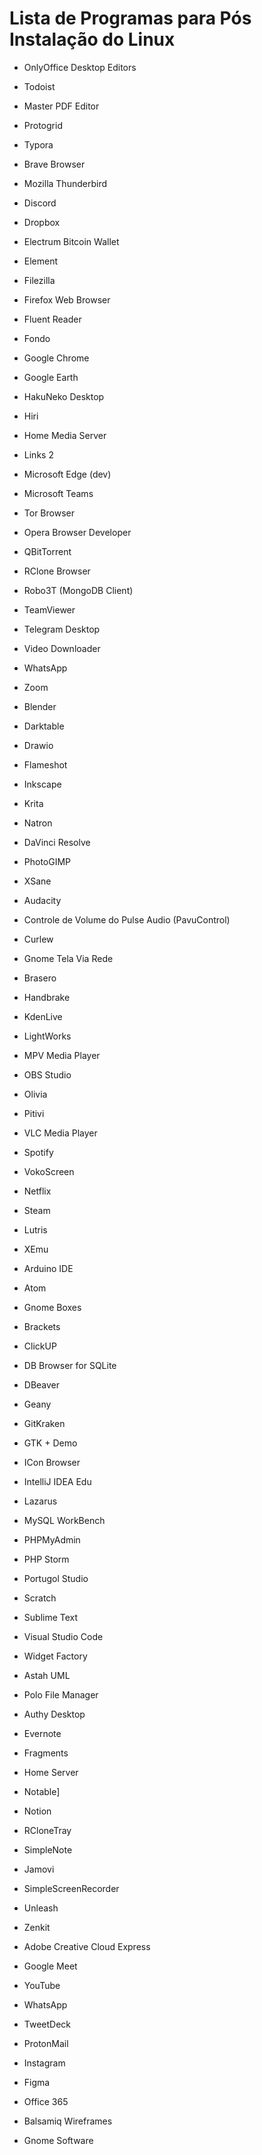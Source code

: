 # Lista de Programas para Pós Instalação do Linux

- OnlyOffice Desktop Editors
- Todoist
- Master PDF Editor
- Protogrid
- Typora

- Brave Browser
- Mozilla Thunderbird
- Discord
- Dropbox
- Electrum Bitcoin Wallet
- Element
- Filezilla
- Firefox Web Browser
- Fluent Reader
- Fondo
- Google Chrome
- Google Earth
- HakuNeko Desktop
- Hiri
- Home Media Server
- Links 2
- Microsoft Edge (dev)
- Microsoft Teams
- Tor Browser
- Opera Browser Developer
- QBitTorrent
- RClone Browser
- Robo3T (MongoDB Client)
- TeamViewer
- Telegram Desktop
- Video Downloader
- WhatsApp
- Zoom

- Blender
- Darktable
- Drawio
- Flameshot
- Inkscape
- Krita
- Natron
- DaVinci Resolve
- PhotoGIMP
- XSane
- Audacity
- Controle de Volume do Pulse Audio (PavuControl)
- Curlew
- Gnome Tela Via Rede
- Brasero
- Handbrake
- KdenLive
- LightWorks
- MPV Media Player
- OBS Studio
- Olivia 
- Pitivi
- VLC Media Player
- Spotify
- VokoScreen
- Netflix

- Steam
- Lutris
- XEmu

- Arduino IDE
- Atom
- Gnome Boxes
- Brackets
- ClickUP
- DB Browser for SQLite
- DBeaver 
- Geany
- GitKraken
- GTK + Demo
- ICon Browser
- IntelliJ IDEA Edu
- Lazarus
- MySQL WorkBench
- PHPMyAdmin
- PHP Storm
- Portugol Studio
- Scratch
- Sublime Text
- Visual Studio Code
- Widget Factory
- Astah UML

- Polo File Manager

- Authy Desktop
- Evernote
- Fragments
- Home Server
- Notable]
- Notion
- RCloneTray
- SimpleNote
- Jamovi
- SimpleScreenRecorder
- Unleash
- Zenkit
- Adobe Creative Cloud Express
- Google Meet
- YouTube
- WhatsApp
- TweetDeck
- ProtonMail
- Instagram
- Figma
- Office 365
- Balsamiq Wireframes
- Gnome Software
